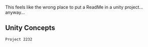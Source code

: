 This feels like the wrong place to put a ReadMe in a unity project... anyway...
## Unity Concepts
    Project 2232